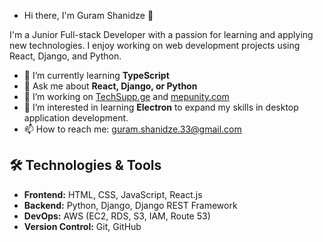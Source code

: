 - Hi there, I'm Guram Shanidze 👋

I'm a Junior Full-stack Developer with a passion for learning and applying new technologies. I enjoy working on web development projects using React, Django, and Python.


- 🌱 I’m currently learning **TypeScript**
- 💬 Ask me about **React, Django, or Python**
- 🔭 I’m working on [TechSupp.ge](https://Techsupp.ge) and [mepunity.com](https://mepunity.com)
- 👀 I’m interested in learning **Electron** to expand my skills in desktop application development.
- 📫 How to reach me: guram.shanidze.33@gmail.com




## 🛠️ Technologies & Tools

- **Frontend:** HTML, CSS, JavaScript, React.js
- **Backend:** Python, Django, Django REST Framework
- **DevOps:** AWS (EC2, RDS, S3, IAM, Route 53)
- **Version Control:** Git, GitHub



<!---
Guram12/Guram12 is a ✨ special ✨ repository because its `README.md` (this file) appears on your GitHub profile.
You can click the Preview link to take a look at your changes.
--->
